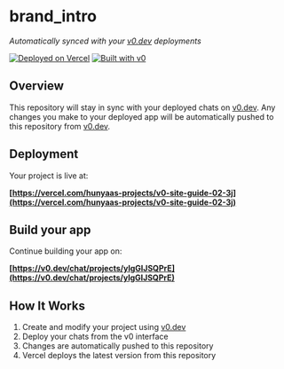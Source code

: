 # brand_intro

*Automatically synced with your [v0.dev](https://v0.dev) deployments*

[![Deployed on Vercel](https://img.shields.io/badge/Deployed%20on-Vercel-black?style=for-the-badge&logo=vercel)](https://vercel.com/hunyaas-projects/v0-site-guide-02-3j)
[![Built with v0](https://img.shields.io/badge/Built%20with-v0.dev-black?style=for-the-badge)](https://v0.dev/chat/projects/ylgGIJSQPrE)

## Overview

This repository will stay in sync with your deployed chats on [v0.dev](https://v0.dev).
Any changes you make to your deployed app will be automatically pushed to this repository from [v0.dev](https://v0.dev).

## Deployment

Your project is live at:

**[https://vercel.com/hunyaas-projects/v0-site-guide-02-3j](https://vercel.com/hunyaas-projects/v0-site-guide-02-3j)**

## Build your app

Continue building your app on:

**[https://v0.dev/chat/projects/ylgGIJSQPrE](https://v0.dev/chat/projects/ylgGIJSQPrE)**

## How It Works

1. Create and modify your project using [v0.dev](https://v0.dev)
2. Deploy your chats from the v0 interface
3. Changes are automatically pushed to this repository
4. Vercel deploys the latest version from this repository